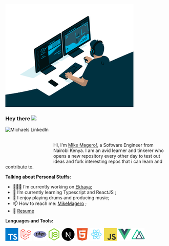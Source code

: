 
<img alt="GIF" src="https://github.com/abel-masila/abel-masila/blob/master/code.gif?raw=true" width="400" height="320" />

### Hey there <img src="https://media.giphy.com/media/hvRJCLFzcasrR4ia7z/giphy.gif" width="25px">


<a href="https://www.linkedin.com/in/michael-magero">
  <img align="left" alt="Michaels LinkedIn" width="150" height="100" src="https://content.linkedin.com/content/dam/me/business/en-us/amp/brand-site/v2/bg/LI-Logo.svg.original.svg"/>
</a>
<br />
<br />

Hi, I'm [Mike Magero!](https://www.mikemagero.co.ke/), a Software Engineer from Nairobi Kenya. I am an avid learner and tinkerer who opens a new repository every other day to test out ideas and fork interesting repos that i can learn and contribute to.


**Talking about Personal Stuffs:**

- 👨🏽‍💻 I’m currently working on <a href="https://ekhaya.io">Ekhaya</a>;
- 🌱 I’m currently learning Typescript and ReactJS ;
- 🥁 I enjoy playing drums and producing music; 
- 📫 How to reach me: [MikeMagero](mailto:michaelmagero2@gmail.com) ;
- 📝 [Resume](https://drive.google.com/file/d/14yqxtXiJaIu9iUStEYMxVdwmkWY2JXiq/view)


**Languages and Tools:**

<code><img height="40" width="40" src="https://raw.githubusercontent.com/github/explore/80688e429a7d4ef2fca1e82350fe8e3517d3494d/topics/typescript/typescript.png"></code>
<code><img height="40" width="40"  src="https://raw.githubusercontent.com/github/explore/80688e429a7d4ef2fca1e82350fe8e3517d3494d/topics/laravel/laravel.png"></code>
<code><img height="40" width="40" src="https://raw.githubusercontent.com/github/explore/80688e429a7d4ef2fca1e82350fe8e3517d3494d/topics/php/php.png"></code>
<code><img height="40" width="40"  src="https://raw.githubusercontent.com/devicons/devicon/master/icons/nodejs/nodejs-original.svg"></code>
<code><img height="40" width="40"  src="https://raw.githubusercontent.com/devicons/devicon/master/icons/nextjs/nextjs-original.svg"></code>
<code><img height="40" width="40"  src="https://raw.githubusercontent.com/devicons/devicon/master/icons/html5/html5-original.svg"></code>
<code><img height="40" width="40" src="https://raw.githubusercontent.com/github/explore/5c058a388828bb5fde0bcafd4bc867b5bb3f26f3/topics/react/react.png"></code>
<code><img height="40" width="40" src="https://raw.githubusercontent.com/github/explore/5c058a388828bb5fde0bcafd4bc867b5bb3f26f3/topics/javascript/javascript.png"></code>
<code><img height="40" width="40" src="https://raw.githubusercontent.com/github/explore/5c058a388828bb5fde0bcafd4bc867b5bb3f26f3/topics/vue/vue.png"></code>
<code><img height="40" width="40"  src="https://raw.githubusercontent.com/devicons/devicon/master/icons/nuxtjs/nuxtjs-original.svg"></code>
